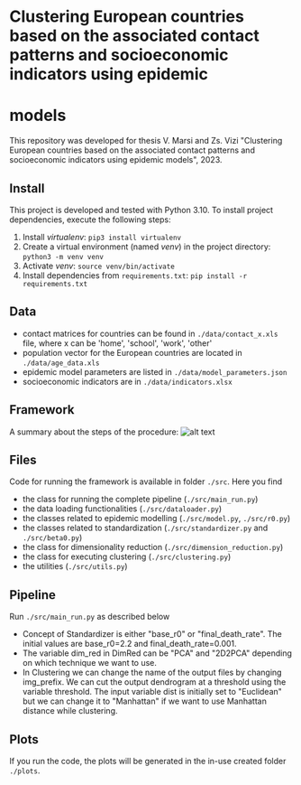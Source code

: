 # Clustering European countries based on the associated contact patterns and socioeconomic indicators using epidemic 
# models

This repository was developed for thesis V. Marsi and Zs. Vizi "Clustering European countries based on the associated 
contact patterns and socioeconomic indicators using epidemic models", 2023.

## Install
This project is developed and tested with Python 3.10. To install project dependencies, execute the following steps:
1) Install *virtualenv*: `pip3 install virtualenv`
2) Create a virtual environment (named *venv*) in the project directory: `python3 -m venv venv`
3) Activate *venv*: `source venv/bin/activate`
4) Install dependencies from `requirements.txt`: `pip install -r requirements.txt`

## Data

- contact matrices for countries can be found in `./data/contact_x.xls` file, 
where x can be 'home', 'school', 'work', 'other'
- population vector for the European countries are located in `./data/age_data.xls`
- epidemic model parameters are listed in `./data/model_parameters.json`
- socioeconomic indicators are in `./data/indicators.xlsx`

## Framework
A summary about the steps of the procedure:
![alt text](https://drive.google.com/uc?export=download&id=1C5Z-liyT6BGv0UrpQwtJFtLacFgszg4M)

## Files
Code for running the framework is available in folder `./src`. 
Here you find
- the class for running the complete pipeline (`./src/main_run.py`)
- the data loading functionalities (`./src/dataloader.py`)
- the classes related to epidemic modelling (`./src/model.py`, `./src/r0.py`)
- the classes related to standardization (`./src/standardizer.py` and `./src/beta0.py`)
- the class for dimensionality reduction (`./src/dimension_reduction.py`)
- the class for executing clustering (`./src/clustering.py`)
- the utilities (`./src/utils.py`)

## Pipeline
Run `./src/main_run.py` as described below
- Concept of Standardizer is either "base_r0" or "final_death_rate". The initial values are base_r0=2.2 and 
final_death_rate=0.001. 
- The variable dim_red in DimRed can be "PCA" and "2D2PCA" depending on which technique we want to use.
- In Clustering we can change the name of the output files by changing img_prefix. We can cut the output dendrogram 
at a threshold using the variable threshold. The input variable dist is initially set to "Euclidean" but we can change 
it to "Manhattan" if we want to use Manhattan distance while clustering.

## Plots
If you run the code, the plots will be generated in the in-use created folder `./plots`.
